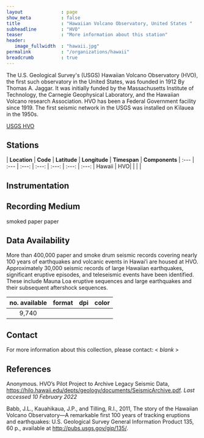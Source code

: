 ```yaml
---
layout              : page
show_meta           : false
title               : "Hawaiian Volcano Observatory, United States "
subheadline         : "HVO"
teaser              : "More information about this station"
header:
   image_fullwidth  : "hawaii.jpg"
permalink           : "/organizations/hawaii"
breadcrumb          : true
---
```

The U.S. Geological Survey's (USGS) Hawaiian Volcano Observatory (HVO), the first such observatory in
the United States, was founded in 1912  By Thomas A. Jaggar. It was initially funded by the Massachusetts Institute of Technology, the Carnegie Geophysical Laboratory, and the Hawaiian Volcano research Association. HVO has been a Federal Government facility since 1919. The first seismic network in the USGS was installed on Kïlauea in the 1950s.

[USGS HVO](https://www.usgs.gov/observatories/hvo)

## Stations


| **Location** | **Code** | **Latitude** | **Longitude** | **Timespan** | **Components**
| :--- | :--- | :---: | :---: | :---: | :---: | :---:
|  Hawaii |  HVO|  | 	 | |  


## Instrumentation


## Recording Medium
smoked paper
paper


## Data Availability

More than 400,000 paper and smoke drum seismic records covering nearly 100 years of earthquakes and
volcanic events in Hawai‘i are housed at HVO.
Approximately 30,000 seismic records of large Hawaiian earthquakes, significant eruptive episodes, and teleseismic events have been identified. These include Mauna Loa eruptive sequences and large earthquakes and their subsequent aftershock
sequences.

**no. available** | **format** | **dpi** | **color**|
| :---: | :---: | :---: | :---:|
9,740 |  |  |



## Contact
For more information about this collection, please contact: \< *blank* \>

## References

Anonymous. HVO’s Pilot Project to Archive Legacy Seismic Data, https://hilo.hawaii.edu/depts/geology/documents/SeismicArchive.pdf. *Last accessed 10 February 2022*

Babb, J.L., Kauahikaua, J.P., and Tilling, R.I., 2011, The story of the Hawaiian Volcano Observatory—A remarkable
first 100 years of tracking eruptions and earthquakes: U.S. Geological Survey General Information Product 135,
60 p., available at http://pubs.usgs.gov/gip/135/.
